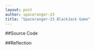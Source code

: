 ```yaml
---
layout: post
author: spaceranger-23
title: "Spaceranger-23 BlackJack Game"
---
```


##Source Code


##Reflection
